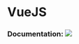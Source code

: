 # VueJS

### Documentation: [![](https://img.shields.io/badge/docs-stable-blue.svg)](https://antonioloureiro.github.io/VueJS.jl/base.html)
